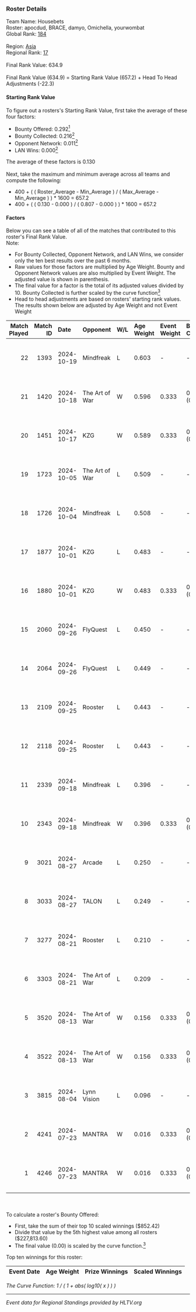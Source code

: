 ### Roster Details<br />
Team Name: Housebets<br />
Roster: apocdud, BRACE, damyo, Omichella, yourwombat<br />
Global Rank: [184](../../standings_global_2025_01_16.md)<br />
<br />
Region: [Asia]( ../../standings_asia_2025_01_16.md)<br />
Regional Rank: [17]( ../../standings_asia_2025_01_16.md)<br />
<br />
Final Rank Value:  634.9<br />
<br />
Final Rank Value (634.9) = Starting Rank Value (657.2) + Head To Head Adjustments (-22.3)<br />

#### Starting Rank Value<br />
To figure out a rosters's Starting Rank Value, first take the average of these four factors:<br />
- Bounty Offered: 0.292[<sup>1</sup>](#table2)
- Bounty Collected: 0.216[<sup>2</sup>](#table1)
- Opponent Network: 0.011[<sup>2</sup>](#table1)
- LAN Wins: 0.000[<sup>2</sup>](#table1)

The average of these factors is 0.130<br />
<br />
Next, take the maximum and minimum average across all teams and compute the following:<br />
- 400 + ( ( Roster_Average - Min_Average ) / ( Max_Average - Min_Average ) ) * 1600 = 657.2
- 400 + ( ( 0.130 - 0.000 ) / ( 0.807 - 0.000 ) ) * 1600 = 657.2


#### Factors<br />
Below you can see a table of all of the matches that contributed to this roster's Final Rank Value.<br />
Note:<br />

- For Bounty Collected, Opponent Network, and LAN Wins, we consider only the ten best results over the past 6 months.
- Raw values for those factors are multiplied by Age Weight. Bounty and Opponent Network values are also multiplied by Event Weight. The adjusted value is shown in parenthesis.
- The final value for a factor is the total of its adjusted values divided by 10. Bounty Collected is further scaled by the curve function[<sup>3</sup>](#curveFunction)
- Head to head adjustments are based on rosters' starting rank values. The results shown below are adjusted by Age Weight and not Event Weight
<span id="table1"></span><br />


| Match Played | Match ID | Date       | Opponent       | W/L | Age Weight | Event Weight | Bounty Collected | Opponent Network | LAN Wins  | H2H Adj. | Roster                                       |
| -: | -: | :- | :- | :- | :- | :- | :- | :- | :- | -: | :- |
|           22 |     1393 | 2024-10-19 | Mindfreak      | L   | 0.603      | -            | -                | -                | -         |    -7.46 | apocdud, BRACE, damyo, Omichella, yourwombat |
|           21 |     1420 | 2024-10-18 | The Art of War | W   | 0.596      | 0.333        | 0.003 (0.001)    | 0.200 (0.040)    | 0 (0.000) |    10.35 | apocdud, BRACE, damyo, Omichella, yourwombat |
|           20 |     1451 | 2024-10-17 | KZG            | W   | 0.589      | 0.333        | 0.002 (0.000)    | 0.086 (0.017)    | 0 (0.000) |     9.41 | apocdud, BRACE, damyo, Omichella, yourwombat |
|           19 |     1723 | 2024-10-05 | The Art of War | L   | 0.509      | -            | -                | -                | -         |    -7.26 | apocdud, BRACE, damyo, Omichella, yourwombat |
|           18 |     1726 | 2024-10-04 | Mindfreak      | L   | 0.508      | -            | -                | -                | -         |    -6.02 | apocdud, BRACE, damyo, Omichella, yourwombat |
|           17 |     1877 | 2024-10-01 | KZG            | L   | 0.483      | -            | -                | -                | -         |    -7.74 | apocdud, BRACE, damyo, Omichella, yourwombat |
|           16 |     1880 | 2024-10-01 | KZG            | W   | 0.483      | 0.333        | 0.002 (0.000)    | 0.086 (0.014)    | 0 (0.000) |     7.65 | apocdud, BRACE, damyo, Omichella, yourwombat |
|           15 |     2060 | 2024-09-26 | FlyQuest       | L   | 0.450      | -            | -                | -                | -         |    -0.34 | apocdud, BRACE, damyo, Omichella, yourwombat |
|           14 |     2064 | 2024-09-26 | FlyQuest       | L   | 0.449      | -            | -                | -                | -         |    -0.34 | apocdud, BRACE, damyo, Omichella, yourwombat |
|           13 |     2109 | 2024-09-25 | Rooster        | L   | 0.443      | -            | -                | -                | -         |    -5.92 | apocdud, BRACE, damyo, Omichella, yourwombat |
|           12 |     2118 | 2024-09-25 | Rooster        | L   | 0.443      | -            | -                | -                | -         |    -6.15 | apocdud, BRACE, damyo, Omichella, yourwombat |
|           11 |     2339 | 2024-09-18 | Mindfreak      | L   | 0.396      | -            | -                | -                | -         |    -5.28 | apocdud, BRACE, damyo, Omichella, yourwombat |
|           10 |     2343 | 2024-09-18 | Mindfreak      | W   | 0.396      | 0.333        | 0.005 (0.001)    | 0.160 (0.021)    | 0 (0.000) |     7.37 | apocdud, BRACE, damyo, Omichella, yourwombat |
|            9 |     3021 | 2024-08-27 | Arcade         | L   | 0.250      | -            | -                | -                | -         |    -4.33 | apocdud, BRACE, damyo, Omichella, yourwombat |
|            8 |     3033 | 2024-08-27 | TALON          | L   | 0.249      | -            | -                | -                | -         |    -4.52 | apocdud, BRACE, damyo, Omichella, yourwombat |
|            7 |     3277 | 2024-08-21 | Rooster        | L   | 0.210      | -            | -                | -                | -         |    -3.15 | apocdud, BRACE, damyo, Omichella, yourwombat |
|            6 |     3303 | 2024-08-21 | The Art of War | L   | 0.209      | -            | -                | -                | -         |    -3.42 | apocdud, BRACE, damyo, Omichella, yourwombat |
|            5 |     3520 | 2024-08-13 | The Art of War | W   | 0.156      | 0.333        | 0.003 (0.000)    | 0.200 (0.010)    | 0 (0.000) |     2.40 | apocdud, BRACE, damyo, Omichella, yourwombat |
|            4 |     3522 | 2024-08-13 | The Art of War | W   | 0.156      | 0.333        | 0.003 (0.000)    | 0.200 (0.010)    | 0 (0.000) |     2.43 | apocdud, BRACE, damyo, Omichella, yourwombat |
|            3 |     3815 | 2024-08-04 | Lynn Vision    | L   | 0.096      | -            | -                | -                | -         |    -0.46 | BRACE, damyo, Omichella, pz, yourwombat      |
|            2 |     4241 | 2024-07-23 | MANTRA         | W   | 0.016      | 0.333        | 0.001 (0.000)    | 0.059 (0.000)    | 0 (0.000) |     0.24 | apocdud, BRACE, damyo, Omichella, yourwombat |
|            1 |     4246 | 2024-07-23 | MANTRA         | W   | 0.016      | 0.333        | 0.001 (0.000)    | 0.059 (0.000)    | 0 (0.000) |     0.24 | apocdud, BRACE, damyo, Omichella, yourwombat |

<br />
<span id="table2"></span><br />
To calculate a roster's Bounty Offered:<br />

- First, take the sum of their top 10 scaled winnings ($852.42)
- Divide that value by the 5th highest value among all rosters ($227,813.60)
- The final value (0.00) is scaled by the curve function.[<sup>3</sup>](#curveFunction)

Top ten winnings for this roster:<br />

| Event Date | Age Weight | Prize Winnings | Scaled Winnings |
| :- | -: | :- | :- |


<span id="curveFunction"></span>_The Curve Function: 1 / ( 1 + abs( log10( x ) ) )_<br />

---
_Event data for Regional Standings provided by HLTV.org_<br />
